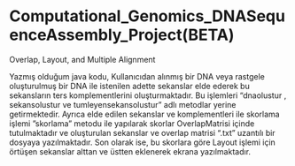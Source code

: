 # Computational_Genomics_DNASequenceAssembly_Project(BETA)
Overlap, Layout, and Multiple Alignment


Yazmış olduğum java kodu, Kullanıcıdan alınmış bir DNA veya rastgele oluşturulmuş bir DNA ile istenilen adette sekanslar elde ederek bu sekansların ters komplementlerini oluşturmaktadır. Bu işlemleri “dnaolustur , sekansolustur ve tumleyensekansolustur” adlı metodlar yerine getirmektedir. Ayrıca elde edilen sekanslar ve komplementleri ile skorlama işlemi ”skorlama” metodu ile yapılarak skorlar OverlapMatrisi içinde tutulmaktadır ve oluşturulan sekanslar ve overlap matrisi “.txt” uzantılı bir dosyaya yazılmaktadır. Son olarak ise, bu skorlara göre Layout işlemi için örtüşen sekanslar alttan ve üstten eklenerek ekrana yazılmaktadır.
